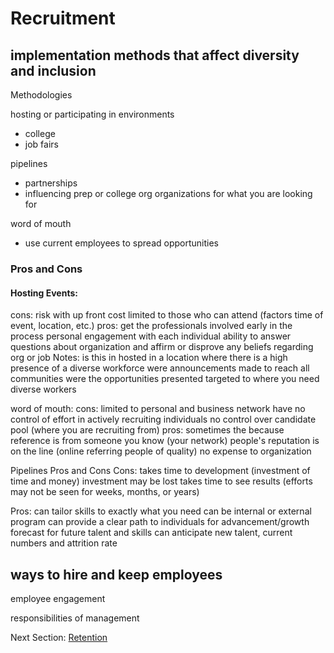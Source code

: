 # Recruitment


## implementation methods that affect diversity and inclusion

Methodologies

hosting or participating in environments
- college
- job fairs

pipelines
- partnerships
- influencing prep or college org organizations for what you are looking for

word of mouth
- use current employees to spread opportunities

### Pros and Cons

#### Hosting Events:
cons:
	risk with up front cost
	limited to those who can attend (factors time of event, location, etc.)
pros:
	get the professionals involved early in the process
	personal engagement with each individual
	ability to answer questions about organization and affirm or disprove any beliefs regarding org or job
Notes:
	is this in hosted in a location where there is a high presence of a diverse workforce
	were announcements made to reach all communities
	were the opportunities presented targeted to where you need diverse workers

word of mouth:
cons:
	limited to personal and business network
	have no control of effort in actively recruiting individuals
	no control over candidate pool (where you are recruiting from)
pros:
	sometimes the because reference is from someone you know (your network)
	people's reputation is on the line (online referring people of quality)
	no expense to organization

Pipelines Pros and Cons
Cons:
	takes time to development (investment of time and money)
	investment may be lost
	takes time to see results (efforts may not be seen for weeks, months, or years)
	
Pros:
	can tailor skills to exactly what you need
		can be internal or external program
		can provide a clear path to individuals for advancement/growth
	forecast for future talent and skills
	can anticipate new talent, current numbers and attrition rate


## ways to hire and keep employees

employee engagement

responsibilities of management

Next Section:
[Retention](https://killumslow.github.io/Open-Social-Diversity-Initiative/content/retention)
